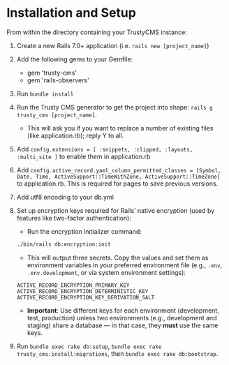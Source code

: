 # Installation and Setup

From within the directory containing your TrustyCMS instance:

1. Create a new Rails 7.0+ application (i.e. `rails new [project_name]`)

2. Add the following gems to your Gemfile:

    - gem 'trusty-cms'
    - gem 'rails-observers'

3. Run `bundle install`

4. Run the Trusty CMS generator to get the project into shape: `rails g trusty_cms [project_name]`.
    - This will ask you if you want to replace a number of existing files (like application.rb); reply Y to all.

5. Add `config.extensions = [ :snippets, :clipped, :layouts, :multi_site ]` to enable them in application.rb

6. Add `config.active_record.yaml_column_permitted_classes = [Symbol, Date, Time, ActiveSupport::TimeWithZone, ActiveSupport::TimeZone]` to application.rb. This is required for pages to save previous versions.

7. Add utf8 encoding to your db.yml

8. Set up encryption keys required for Rails’ native encryption (used by features like two-factor authentication):

    - Run the encryption initializer command:

    ```bash
    ./bin/rails db:encryption:init
    ```

    - This will output three secrets. Copy the values and set them as environment variables in your preferred environment file (e.g., `.env`, `.env.development`, or via system environment settings):

    ```env
    ACTIVE_RECORD_ENCRYPTION_PRIMARY_KEY
    ACTIVE_RECORD_ENCRYPTION_DETERMINISTIC_KEY
    ACTIVE_RECORD_ENCRYPTION_KEY_DERIVATION_SALT
    ```
    - **Important**: Use different keys for each environment (development, test, production) unless two environments (e.g., development and staging) share a database — in that case, they **must** use the same keys.

9. Run `bundle exec rake db:setup`, `bundle exec rake trusty_cms:install:migrations`, then
   `bundle exec rake db:bootstrap`.
